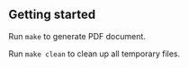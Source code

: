 ## Getting started

Run `make` to generate PDF document.

Run `make clean` to clean up all temporary files.
